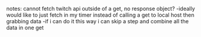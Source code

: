 notes: cannot fetch twitch api outside of a get, no response object? 
-ideally would like to just fetch in my timer instead of calling a get to local host then grabbing data 
-if i can do it this way i can skip a step and combine all the data in one get